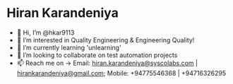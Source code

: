 # Hiran Karandeniya
- 👋 Hi, I’m @hkar9113
- 👀 I’m interested in Quality Engineering & Engineering Quality!
- 🌱 I’m currently learning 'unlearning'
- 💞️ I’m looking to collaborate on test automation projects
- 📫 Reach me on -> Email: hiran.karandeniya@syscolabs.com | hirankarandeniya@gmail.com; Mobile: +94775546368 | +94716326295

<!---
hkar9113/hkar9113 is a ✨ special ✨ repository because its `README.md` (this file) appears on your GitHub profile.
You can click the Preview link to take a look at your changes.
--->
